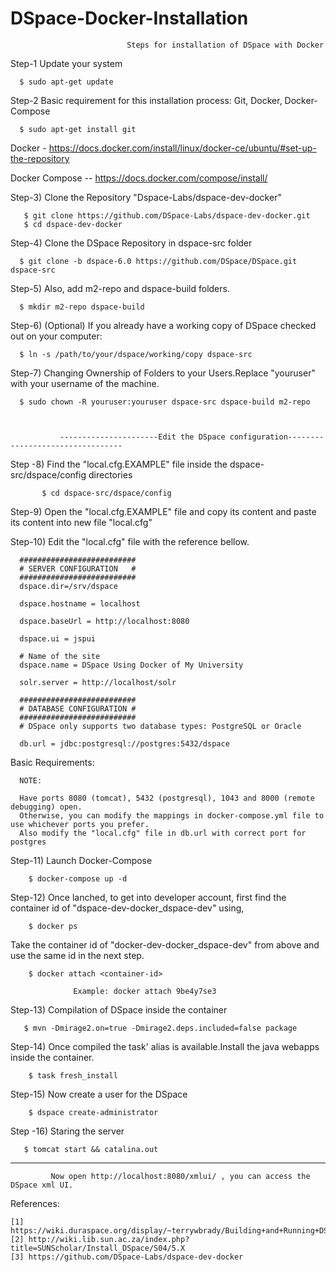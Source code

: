 # DSpace-Docker-Installation


                              Steps for installation of DSpace with Docker
                              

Step-1
      Update your system
      
      $ sudo apt-get update
Step-2
      Basic requirement for this installation process:
        Git, Docker, Docker-Compose
        
      $ sudo apt-get install git
  
   Docker - https://docs.docker.com/install/linux/docker-ce/ubuntu/#set-up-the-repository

   Docker Compose -- https://docs.docker.com/compose/install/

Step-3) Clone the Repository "Dspace-Labs/dspace-dev-docker"
       
       $ git clone https://github.com/DSpace-Labs/dspace-dev-docker.git
       $ cd dspace-dev-docker

Step-4) Clone the DSpace Repository in dspace-src folder 
      
      $ git clone -b dspace-6.0 https://github.com/DSpace/DSpace.git dspace-src

Step-5) Also, add m2-repo and dspace-build folders.
          
      $ mkdir m2-repo dspace-build
            
Step-6) (Optional)  If you already have a working copy of DSpace checked out on your computer:
       
      $ ln -s /path/to/your/dspace/working/copy dspace-src

Step-7) Changing Ownership of Folders to your Users.Replace "youruser" with your username of the machine.
      
      $ sudo chown -R youruser:youruser dspace-src dspace-build m2-repo

               
               
               ----------------------Edit the DSpace configuration---------------------------------
               
               

Step -8) Find the "local.cfg.EXAMPLE" file inside the dspace-src/dspace/config directories
           
           $ cd dspace-src/dspace/config

Step-9) Open the "local.cfg.EXAMPLE" file and copy its content and paste its content into new file "local.cfg"

Step-10) Edit the "local.cfg" file with the reference bellow.

      ##########################
      # SERVER CONFIGURATION   #
      ##########################
      dspace.dir=/srv/dspace

      dspace.hostname = localhost

      dspace.baseUrl = http://localhost:8080

      dspace.ui = jspui

      # Name of the site
      dspace.name = DSpace Using Docker of My University
      
      solr.server = http://localhost/solr

      ##########################
      # DATABASE CONFIGURATION #
      ##########################
      # DSpace only supports two database types: PostgreSQL or Oracle
      
      db.url = jdbc:postgresql://postgres:5432/dspace
     
Basic Requirements:     
      
      NOTE: 
      
      Have ports 8080 (tomcat), 5432 (postgresql), 1043 and 8000 (remote debugging) open.
      Otherwise, you can modify the mappings in docker-compose.yml file to use whichever ports you prefer.
      Also modify the "local.cfg" file in db.url with correct port for postgres
      
Step-11) Launch Docker-Compose

        $ docker-compose up -d
Step-12) Once lanched, to get into developer account, first find the container id of "dspace-dev-docker_dspace-dev" using,
      
        $ docker ps
        
   Take the container id of "docker-dev-docker_dspace-dev" from above and use the same id in the next step.
        
        $ docker attach <container-id>
                  
                  Example: docker attach 9be4y7se3
              
Step-13) Compilation of DSpace inside the container

       $ mvn -Dmirage2.on=true -Dmirage2.deps.included=false package
    
Step-14) Once compiled the task' alias is available.Install the java webapps inside the container.

        
        $ task fresh_install
       
Step-15) Now create a user for the DSpace

        $ dspace create-administrator
        
Step -16) Staring the server

       $ tomcat start && catalina.out
 
 -----------------------------------------------------------------------------------------------------------------------
 
             Now open http://localhost:8080/xmlui/ , you can access the DSpace xml UI.
      
      
References:

    [1] https://wiki.duraspace.org/display/~terrywbrady/Building+and+Running+DSpace+in+Docker
    [2] http://wiki.lib.sun.ac.za/index.php?title=SUNScholar/Install_DSpace/S04/5.X
    [3] https://github.com/DSpace-Labs/dspace-dev-docker
      
                 
